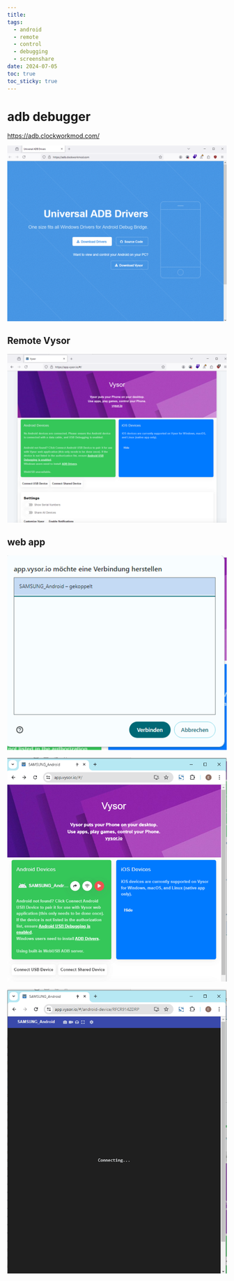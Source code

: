 ```yaml
---
title: 
tags:
  - android
  - remote
  - control
  - debugging
  - screenshare
date: 2024-07-05
toc: true
toc_sticky: true
---
```

# adb debugger 

https://adb.clockworkmod.com/

![](../_asset/2024-07-05-android-remote_image_1.png)


## Remote Vysor 

![](../_asset/2024-07-05-android-remote_image_2.png)

## web app 
![](../_asset/2024-07-05-android-remote_image_3.png)

![](../_asset/2024-07-05-android-remote_image_4.png)

![](../_asset/2024-07-05-android-remote_image_5.png)
